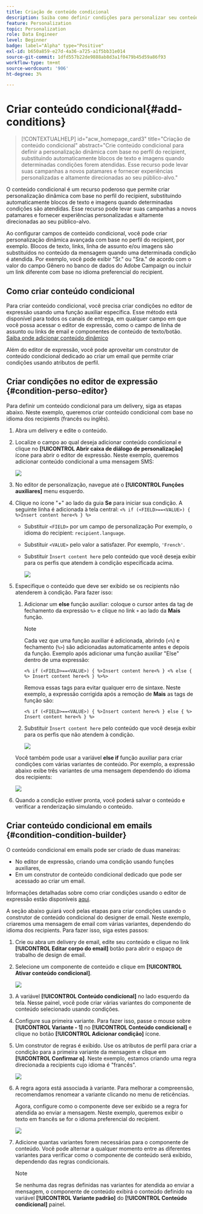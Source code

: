 ```yaml
---
title: Criação de conteúdo condicional
description: Saiba como definir condições para personalizar seu conteúdo na interface do Adobe Campaign Web
feature: Personalization
topic: Personalization
role: Data Engineer
level: Beginner
badge: label="Alpha" type="Positive"
exl-id: b650a859-e27d-4a36-a725-a1f5bb31e014
source-git-commit: 1dfd557b22de9888ab8d3a1f0479b45d59a86f93
workflow-type: tm+mt
source-wordcount: '906'
ht-degree: 3%

---
```


# Criar conteúdo condicional{#add-conditions}

>[!CONTEXTUALHELP]
>id="acw_homepage_card3"
>title="Criação de conteúdo condicional"
>abstract="Crie conteúdo condicional para definir a personalização dinâmica com base no perfil do recipient, substituindo automaticamente blocos de texto e imagens quando determinadas condições forem atendidas. Esse recurso pode levar suas campanhas a novos patamares e fornecer experiências personalizadas e altamente direcionadas ao seu público-alvo."

O conteúdo condicional é um recurso poderoso que permite criar personalização dinâmica com base no perfil do recipient, substituindo automaticamente blocos de texto e imagens quando determinadas condições são atendidas. Esse recurso pode levar suas campanhas a novos patamares e fornecer experiências personalizadas e altamente direcionadas ao seu público-alvo.

Ao configurar campos de conteúdo condicional, você pode criar personalização dinâmica avançada com base no perfil do recipient, por exemplo. Blocos de texto, links, linha de assunto e/ou imagens são substituídos no conteúdo da mensagem quando uma determinada condição é atendida. Por exemplo, você pode exibir &quot;Sr.&quot; ou &quot;Sra.&quot; de acordo com o valor do campo Gênero no banco de dados do Adobe Campaign ou incluir um link diferente com base no idioma preferencial do recipient.

## Como criar conteúdo condicional

Para criar conteúdo condicional, você precisa criar condições no editor de expressão usando uma função auxiliar específica. Esse método está disponível para todos os canais de entrega, em qualquer campo em que você possa acessar o editor de expressão, como o campo de linha de assunto ou links de email e componentes de conteúdo de texto/botão. [Saiba onde adicionar conteúdo dinâmico](gs-personalization.md/#access)

Além do editor de expressão, você pode aproveitar um construtor de conteúdo condicional dedicado ao criar um email que permite criar condições usando atributos de perfil.

## Criar condições no editor de expressão {#condition-perso-editor}

Para definir um conteúdo condicional para um delivery, siga as etapas abaixo. Neste exemplo, queremos criar conteúdo condicional com base no idioma dos recipients (francês ou inglês).

1. Abra um delivery e edite o conteúdo.

1. Localize o campo ao qual deseja adicionar conteúdo condicional e clique no **[!UICONTROL Abrir caixa de diálogo de personalização]** ícone para abrir o editor de expressão. Neste exemplo, queremos adicionar conteúdo condicional a uma mensagem SMS:

   ![](assets/open-perso-editor-sms.png)

1. No editor de personalização, navegue até o **[!UICONTROL Funções auxiliares]** menu esquerdo.

1. Clique no ícone &quot;+&quot; ao lado da guia **Se** para iniciar sua condição. A seguinte linha é adicionada à tela central:
   `<% if (<FIELD>==<VALUE>) { %>Insert content here<% } %>`

   * Substituir `<FIELD>` por um campo de personalização Por exemplo, o idioma do recipient: `recipient.language`.
   * Substituir `<VALUE>` pelo valor a satisfazer. Por exemplo, `'French'`.
   * Substituir `Ìnsert content here` pelo conteúdo que você deseja exibir para os perfis que atendem à condição especificada acima.

     ![](assets/condition-sample1.png)

1. Especifique o conteúdo que deve ser exibido se os recipients não atenderem à condição. Para fazer isso:

   1. Adicionar um **else** função auxiliar: coloque o cursor antes da tag de fechamento da expressão `%>` e clique no link `+` ao lado da **Mais** função.

      >[!NOTE]
      >
      >Cada vez que uma função auxiliar é adicionada, abrindo (`<%`) e fechamento (`%>`) são adicionadas automaticamente antes e depois da função. Exemplo após adicionar uma função auxiliar &quot;Else&quot; dentro de uma expressão:
      >
      >`<% if (<FIELD>==<VALUE>) { %>Insert content here<% } <% else { %> Insert content here<% } %>%>`
      >
      >Remova essas tags para evitar qualquer erro de sintaxe. Neste exemplo, a expressão corrigida após a remoção de **Mais** as tags de função são:
      >
      >`<% if (<FIELD>==<VALUE>) { %>Insert content here<% } else { %> Insert content here<% } %>`

   1. Substituir `Ìnsert content here` pelo conteúdo que você deseja exibir para os perfis que não atendem à condição.

      ![](assets/condition-sample2.png)

   Você também pode usar a variável **else if** função auxiliar para criar condições com várias variantes de conteúdo. Por exemplo, a expressão abaixo exibe três variantes de uma mensagem dependendo do idioma dos recipients:

   ![](assets/condition-sample3.png)

1. Quando a condição estiver pronta, você poderá salvar o conteúdo e verificar a renderização simulando o conteúdo.

## Criar conteúdo condicional em emails  {#condition-condition-builder}

O conteúdo condicional em emails pode ser criado de duas maneiras:
* No editor de expressão, criando uma condição usando funções auxiliares,
* Em um construtor de conteúdo condicional dedicado que pode ser acessado ao criar um email.

Informações detalhadas sobre como criar condições usando o editor de expressão estão disponíveis [aqui](#condition-perso-editor).

A seção abaixo guiará você pelas etapas para criar condições usando o construtor de conteúdo condicional do designer de email. Neste exemplo, criaremos uma mensagem de email com várias variantes, dependendo do idioma dos recipients. Para fazer isso, siga estes passos:

1. Crie ou abra um delivery de email, edite seu conteúdo e clique no link **[!UICONTROL Editar corpo do email]** botão para abrir o espaço de trabalho de design de email.

1. Selecione um componente de conteúdo e clique em **[!UICONTROL Ativar conteúdo condicional]**.

   ![](assets/condition-email-enable.png)

1. A variável **[!UICONTROL Conteúdo condicional]** no lado esquerdo da tela. Nesse painel, você pode criar várias variantes do componente de conteúdo selecionado usando condições.

1. Configure sua primeira variante. Para fazer isso, passe o mouse sobre **[!UICONTROL Variante - 1]** no **[!UICONTROL Conteúdo condicional]** e clique no botão **[!UICONTROL Adicionar condição]** ícone.

1. Um construtor de regras é exibido. Use os atributos de perfil para criar a condição para a primeira variante da mensagem e clique em **[!UICONTROL Confirmar o]**. Neste exemplo, estamos criando uma regra direcionada a recipients cujo idioma é &quot;francês&quot;.

   ![](assets/condition-email-rule.png)

1. A regra agora está associada à variante. Para melhorar a compreensão, recomendamos renomear a variante clicando no menu de reticências.

   Agora, configure como o componente deve ser exibido se a regra for atendida ao enviar a mensagem. Neste exemplo, queremos exibir o texto em francês se for o idioma preferencial do recipient.

   ![](assets/condition-email-variant1.png)

1. Adicione quantas variantes forem necessárias para o componente de conteúdo. Você pode alternar a qualquer momento entre as diferentes variantes para verificar como o componente de conteúdo será exibido, dependendo das regras condicionais.

   >[!NOTE]
   >Se nenhuma das regras definidas nas variantes for atendida ao enviar a mensagem, o componente de conteúdo exibirá o conteúdo definido na variável **[!UICONTROL Variante padrão]** do **[!UICONTROL Conteúdo condicional]** painel.
